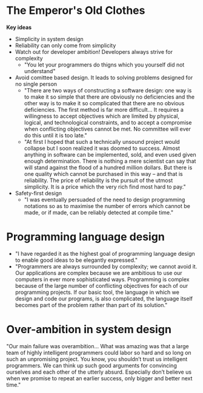 # The Emperor's Old Clothes

**Key ideas**
* Simplicity in system design
* Reliability can only come from simplicity
* Watch out for developer ambition! Developers always strive for complexity
  * "You let your programmers do thigns which you yourself did not understand"
* Avoid comittee based design. It leads to solving problems designed for no single person
  * "There are two ways of constructing a software design: one way is to make it so simple that there are obviously no deficiencies and the other way is to make it so complicated that there are no obvious deficiencies. The first method is far more difficult… It requires a willingness to accept objectives which are limited by physical, logical, and technological constraints, and to accept a compromise when conflicting objectives cannot be met. No committee will ever do this until it is too late."
   * "At first I hoped that such a technically unsound project would collapse but I soon realized it was doomed to success. Almost anything in software can be implemented, sold, and even used given enough determination. There is nothing a mere scientist can say that will stand against the flood of a hundred million dollars. But there is one quality which cannot be purchased in this way – and that is reliability. The price of reliability is the pursuit of the utmost simplicity. It is a price which the very rich find most hard to pay."
* Safety-first design
  * "I was eventually persuaded of the need to design programming notations so as to maximise the number of errors which cannot be made, or if made, can be reliably detected at compile time."


# Programming language design
* "I have regarded it as the highest goal of programming language design to enable good ideas to be elegantly expressed."
* "Programmers are always surrounded by complexity; we cannot avoid it. Our applications are complex because we are ambitious to use our computers in ever more sophisticated ways. Programming is complex because of the large number of conflicting objectives for each of our programming projects. If our basic tool, the language in which we design and code our programs, is also complicated, the language itself becomes part of the problem rather than part of its solution."

# Over-ambition in system design

"Our main failure was overambition… What was amazing was that a large team of highly intelligent programmers could labor so hard and so long on such an unpromising project. You know, you shouldn’t trust us intelligent programmers. We can think up such good arguments for convincing ourselves and each other of the utterly absurd. Especially don’t believe us when we promise to repeat an earlier success, only bigger and better next time."
